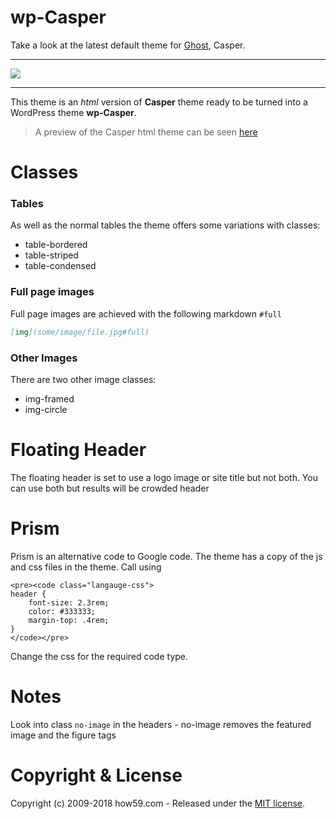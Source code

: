 # wp-Casper

Take a look at the latest default theme for [Ghost](http://github.com/tryghost/ghost/), Casper.

___

![](wp-casper-header.jpg)

____

This theme is an _html_ version of __Casper__ theme ready to be turned into a WordPress theme __wp-Casper__.

> A preview of the Casper html theme can be seen [here](https://how59.com/themes/casper-html/)

# Classes

### Tables
As well as the normal tables the theme offers some variations with classes:
+ table-bordered
+ table-striped
+ table-condensed

### Full page images
Full page images are achieved with the following markdown `#full`

```markdown
[img](some/image/file.jpg#full)
```

### Other Images

There are two other image classes:

+ img-framed
+ img-circle

# Floating Header

The floating header is set to use a logo image or site title but not both. You can use both but results will be crowded header

# Prism
Prism is an alternative code to Google code. The theme has a copy of the js and css files in the theme. Call using

    <pre><code class="langauge-css">
    header {
        font-size: 2.3rem;
        color: #333333;
        margin-top: .4rem;
    }
    </code></pre>


Change the css for the required code type.


# Notes
Look into class `no-image` in the headers - no-image removes the featured image and the figure tags

# Copyright & License

Copyright (c) 2009-2018 how59.com - Released under the [MIT license](LICENSE).
